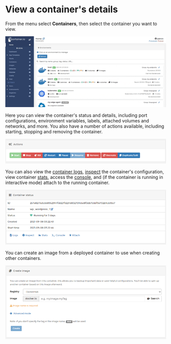 # View a container's details

From the menu select **Containers**, then select the container you want to view.

![](../../../.gitbook/assets/2.9-containers-view-1.gif)

Here you can view the container's status and details, including port configurations, environment variables, labels, attached volumes and networks, and more. You also have a number of actions available, including starting, stopping and removing the container.

![](../../../.gitbook/assets/containers-view-2.png)

You can also view the [container logs](logs.md), [inspect](inspect.md) the container's configuration, view container [stats](stats.md), access the [console](console.md), and \(if the container is running in interactive mode\) attach to the running container.

![](../../../.gitbook/assets/containers-view-3.png)

You can create an image from a deployed container to use when creating other containers.

![](../../../.gitbook/assets/containers-view-4.png)


